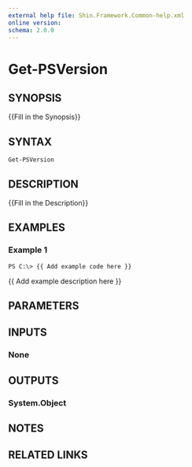 ```yaml
---
external help file: Shin.Framework.Common-help.xml
online version: 
schema: 2.0.0
---
```


# Get-PSVersion

## SYNOPSIS
{{Fill in the Synopsis}}

## SYNTAX

```
Get-PSVersion
```

## DESCRIPTION
{{Fill in the Description}}

## EXAMPLES

### Example 1
```
PS C:\> {{ Add example code here }}
```

{{ Add example description here }}

## PARAMETERS

## INPUTS

### None


## OUTPUTS

### System.Object

## NOTES

## RELATED LINKS

